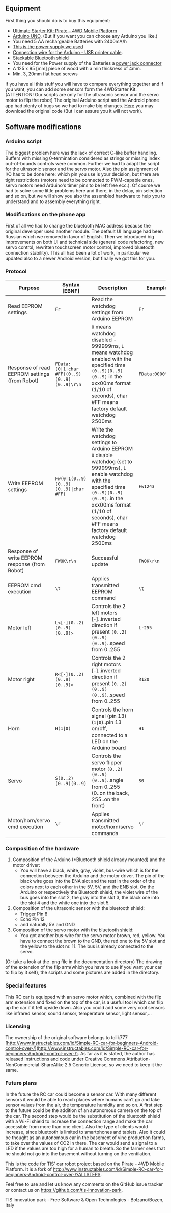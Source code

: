 ## Equipment

First thing you should do is to buy this equipment:

* [Ultimate Starter Kit: Pirate – 4WD Mobile Platform](https://www.dfrobot.com/product-97.html)
* [Arduino UNO](https://www.exp-tech.de/plattformen/arduino/4380/arduino-uno-r3). (But if you want you can choose any Arduino you like.)
* You need 5 AA rechargeable Batteries with 2400mA/h
* [This is the power supply we used](https://www.hobbydirekt.de/sonstiges/sonstiges/ULTRAMAT-10-Graupner-6410::31105.html?MODsid=6c7079831968f22091511ccb7dd79fd9)
* [Connection wire for the Arduino - USB printer cable](https://www.exp-tech.de/zubehoer/kabel/usb/5285/usb-kabel-2.0-a-stecker-auf-b-stecker-2m).
*  [Stackable Bluetooth shield](https://www.exp-tech.de/module/wireless/bluetooth/8738/seeed-studio-ble-shield)
* You need for the Power supply of the Batteries a [power jack connector](https://www.aliexpress.com/item/520393587.html)
* A 125 x 95 [mm] piece of wood with a min thickness of 4mm.
* Min. 3, 20mm flat head screws

If you have all this stuff you will have to compare everything together and if you want, you can add some sensors form the 4WDStarter Kit. (ATTENTION! Our scripts are only for the ultrasonic sensor and the servo motor to flip the robot)
The original Arduino script and the Android phone app had plenty of bugs so we had to make big changes. [Here](http://www.google.com/url?q=http%3A%2F%2Fwww.instructables.com%2Fid%2FSimple-RC-car-for-beginners-Android-control-over-%2F&sa=D&sntz=1&usg=AFQjCNG8QoCKxEOKsWGcAQMe-jnU9oSa_g) you may download the original code (But I can assure you it will not work).

## Software modifications

### Arduino script

The biggest problem here was the lack of correct C-like buffer handling. Buffers with missing 0-termination considered as strings or missing index out-of-bounds controls were common. Further we had to adapt the script for the ultrasonic sensor and the servo motor. Also the pin assignment of I/O has to be done here: which pin you use is your decision, but there are tight restrictions (motors need to be connected to PWM-capable ones, servo motors need Arduino's timer pins to be left free ecc.). Of course we had to solve some little problems here and there, in the delay, pin selection and so on, but we will show you also the assembled hardware to help you to understand and to assembly everything right.

### Modifications on the phone app

First of all we had to change the bluetooth MAC address because the original developer used another module. The default UI language had been Russian which we removed in favor of English. Then we introduced big improvements on both UI and technical side (general code refactoring, new servo control, rewritten touchscreen motor control, improved bluetooth connection stability). This all had been a lot of work, in particular we updated also to a newer Android version, but finally we got this for you.

### Protocol

| Purpose | Syntax [EBNF] | Description | Example |
|---------|---------------|-------------|---------|
| Read EEPROM settings | ```Fr``` | Read the watchdog settings from Arduino EEPROM | ```Fr``` |
| Response of read EEPROM settings (from Robot) | ```FData:(0\|1\|char #FF)(0..9)(0..9)(0..9)\r\n``` | ```0``` means watchdog disabled - 999999ms, ```1``` means watchdog enabled with the specified time ```(0..9)(0..9)(0..9)``` in the xxx00ms format (1/10 of seconds), char #FF means factory default watchdog 2500ms  | ```FData:0000\r\n```|
| Write EEPROM settings | ```Fw(0\|1(0..9)(0..9)(0..9)\|char #FF)``` | Write the watchdog settings to Arduino EEPROM ```0``` disable watchdog (set to 999999ms), ```1``` enable watchdog with the specified time ```(0..9)(0..9)(0..9)```..in the xxx00ms format (1/10 of seconds), char #FF means factory default watchdog 2500ms   | ```Fw1243``` |
| Response of write EEPROM response (from Robot) | ```FWOK\r\n``` | Successful update | ```FWOK\r\n```|
| EEPROM cmd execution | ```\t``` | Applies transmitted EEPROM command | ```\ţ``` |
| Motor left | ```L<[-](0..2)(0..9)(0..9)>``` | Controls the 2 left motors [```-```]..inverted direction if present ```(0..2)(0..9)(0..9)```..speed from 0..255 | ```L-255``` |
| Motor right | ```R<[-](0..2)(0..9)(0..9)>``` | Controls the 2 right motors [```-```]..inverted direction if present ```(0..2)(0..9)(0..9)```..speed from 0..255 | ```R120``` |
| Horn | ```H(1\|0)``` | Controls the horn signal (pin 13) (```1\|0```)..pin 13 on/off, connected to a LED on the Arduino board | ```H1``` |
| Servo | ```S(0..2)(0..9)(0..9)``` | Controls the servo flipper motor ```(0..2)(0..9)(0..9)```..angle from 0..255 (0..on the back, 255..on the front) | ```S0```|
| Motor/horn/servo cmd execution | ```\r``` | Applies transmitted motor/horn/servo commands | ```\r``` |


### Composition of the hardware

1. Composition of the Arduino (*Bluetooth shield already mounted) and the motor driver:
     * You will have a black, white, gray, violet, bus-wire which is for the connection between the Arduino and the motor driver. The pin of the black wire goes into the ENA slot and the rest in the order of the colors next to each other in the 5V, 5V, and the ENB slot. On the Arduino or respectively the Bluetooth shield, the violet wire of the bus goes into the slot 2, the gray into the slot 3, the black one into the slot 4 and the white one into the slot 5.
2. Composition of the ultrasonic sensor with the bluetooth shield:
     * Trigger Pin 8
     * Echo Pin 12
     * and naturally 5V and GND
3. Composition of the servo motor with the bluetooth shield:
     * You got another bus-wire for the servo motor brown, red, yellow. You have to connect the brown to the GND, the red one to the 5V slot and the yellow to the slot nr. 11. The bus is already connected to the servo.

(Or take a look at the .png file in the documentation directory)
The drawing of the extension of the flip arm(which you have to use if you want your car to flip by it self), the scripts and some pictures are added in the directory.

### Special features
This RC car is equipped with an servo motor which, combined with the flip arm extension and fixed on the top of the car, is a useful tool which can flip up the car if it felt upside down.
Also you could add some very cool sensors like infrared sensor, sound sensor, temperature sensor, light sensor,...

### Licensing

The ownership of the original software belongs to tolik777 [http://www.instructables.com/id/Simple-RC-car-for-beginners-Android-control-over-/](http://www.instructables.com/id/Simple-RC-car-for-beginners-Android-control-over-/). As far as it is stated, the author has released instructions and code under Creative Commons Attribution-NonCommercial-ShareAlike 2.5 Generic License, so we need to keep it the same.

### Future plans

In the future the RC car could become a sensor car. With many different sensors it would be able to reach places where humans can’t go and take sensor values from the air, the temperature humidity and so on. A first step to the future could be the addition of an autonomous camera on the top of the car.
The second step would be the substitution of the bluetooth shield with a Wi-Fi shield to increase the connection range and make the car accessible from more than one client. Also the type of clients would increase, since bluetooth is limited to smartphones and tablets.
Also it could be thought as an autonomous car in the basement of vine production farms, to take over the values of CO2 in there. The car would send a signal to a LED if the values are too high for a human to breath. So the farmer sees that he should not go into the basement without turning on the ventilation.

This is the code for TIS' car robot project based on the Pirate - 4WD Mobile
Platform. It is a fork of http://www.instructables.com/id/Simple-RC-car-for-beginners-Android-control-over-/?ALLSTEPS.

Feel free to use and let us know any comments on the GitHub issue tracker or
contact us on https://github.com/tis-innovation-park.

TIS innovation park - Free Software & Open Technologies - Bolzano/Bozen, Italy
